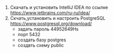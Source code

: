 1. Скачать и установить IntelliJ IDEA по ссылке https://www.jetbrains.com/ru-ru/idea/
2. Скчать,установить и настроить PostgreSQL https://www.postgresql.org/download/
    - задать пароль 44952649Hs
    - порт 5432
    - создать базу postgres
    - создвть схему public
    